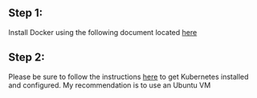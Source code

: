 ## Step 1:
Install Docker using the following document located [here]()




## Step 2:
Please be sure to follow the instructions [here](../install_payloader_minikube.sh) to get Kubernetes installed and configured.  My recommendation is to use an Ubuntu VM

